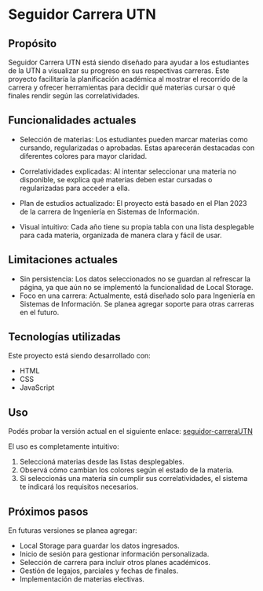 # Seguidor Carrera UTN

## Propósito

Seguidor Carrera UTN está siendo diseñado para ayudar a los estudiantes de la UTN a visualizar su progreso en sus respectivas carreras.
Este proyecto facilitaría la planificación académica al mostrar el recorrido de la carrera y ofrecer herramientas para decidir qué materias cursar o qué finales rendir según las correlatividades.

## Funcionalidades actuales

- Selección de materias:
  Los estudiantes pueden marcar materias como cursando, regularizadas o aprobadas. Estas aparecerán destacadas con diferentes colores para mayor claridad.

- Correlatividades explicadas:
  Al intentar seleccionar una materia no disponible, se explica qué materias deben estar cursadas o regularizadas para acceder a ella.

- Plan de estudios actualizado:
  El proyecto está basado en el Plan 2023 de la carrera de Ingeniería en Sistemas de Información.

- Visual intuitivo:
  Cada año tiene su propia tabla con una lista desplegable para cada materia, organizada de manera clara y fácil de usar.

## Limitaciones actuales
- Sin persistencia:
  Los datos seleccionados no se guardan al refrescar la página, ya que aún no se implementó la funcionalidad de Local Storage.
- Foco en una carrera:
  Actualmente, está diseñado solo para Ingeniería en Sistemas de Información. Se planea agregar soporte para otras carreras en el futuro.

## Tecnologías utilizadas
Este proyecto está siendo desarrollado con:
- HTML
- CSS
- JavaScript

## Uso

Podés probar la versión actual en el siguiente enlace:
[seguidor-carreraUTN](https://santiagodelpercior.github.io/seguidor-carrerautn/)

El uso es completamente intuitivo:

1. Seleccioná materias desde las listas desplegables.
2. Observá cómo cambian los colores según el estado de la materia.
3. Si seleccionás una materia sin cumplir sus correlatividades, el sistema te indicará los requisitos necesarios.

## Próximos pasos
En futuras versiones se planea agregar:

- Local Storage para guardar los datos ingresados.
- Inicio de sesión para gestionar información personalizada.
- Selección de carrera para incluir otros planes académicos.
- Gestión de legajos, parciales y fechas de finales.
- Implementación de materias electivas.
